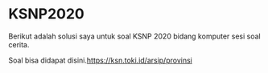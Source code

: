 # KSNP2020
Berikut adalah solusi saya untuk soal KSNP 2020 bidang komputer sesi soal cerita.

Soal bisa didapat disini.https://ksn.toki.id/arsip/provinsi
